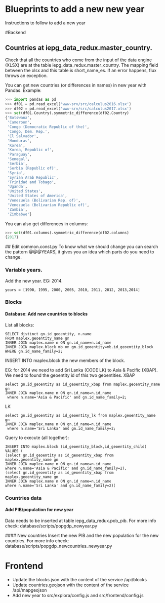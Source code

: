 # Blueprints to add a new new year

Instructions to follow to add a new year

#Backend

## Countries at iepg_data_redux.master_country.
Check that all the countries who come from the input of the data engine (XLSX) are at the table iepg_data_redux.master_country. The mapping field between the xlsx and this table is short_name_es. If an error happens, flux throws an exception.

You can get new countries (or differences in names) in new year with Pandas. Example:

```Python
>>> import pandas as pd
>>> df01 = pd.read_excel('www-srv/src/calculus2016.xlsx')
>>> df02 = pd.read_excel('www-srv/src/calculus2017.xlsx')
>>> set(df01.Country).symmetric_difference(df02.Country)
{'Botswana',
 'Cameroon',
 'Congo (Democratic Republic of the)',
 'Congo, Dem. Rep.',
 'El Salvador',
 'Honduras',
 'Korea',
 'Korea, Republic of',
 'Paraguay',
 'Senegal',
 'Serbia',
 'Serbia (Republic of)',
 'Syria',
 'Syrian Arab Republic',
 'Trinidad and Tobago',
 'Uganda',
 'United States',
 'United States of America',
 'Venezuela (Bolivarian Rep. of)',
 'Venezuela (Bolivarian Republic of)',
 'Zambia',
 'Zimbabwe'}
```

You can also get differences in columns:

```Python
>>> set(df01.columns).symmetric_difference(df02.columns)
{2017}
```


## Edit common.const.py
To know what we should change you can search the pattern @@@YEARS, it gives you an idea which parts do you need to change.

### Variable years.
Add the new year. EG: 2014.
```
years = [1990, 1995, 2000, 2005, 2010, 2011, 2012, 2013,2014]
```

### Blocks

#### Database: Add new countries to blocks

List all blocks:
```
SELECT distinct gn.id_geoentity, n.name
FROM maplex.geoentity_name gn
INNER JOIN maplex.name n ON gn.id_name=n.id_name
INNER JOIN maplex.block mb on gn.id_geoentity=mb.id_geoentity_block
WHERE gn.id_name_family=2;
```

INSERT INTO maplex.block the new members of the block.

EG: for 2014 we need to add Sri Lanka (CODE LK) to Asia & Pacific (XBAP). We need to found the geoentity id of this two geoentities.
XBAP
```
select gn.id_geoentity as id_geoentity_xbap from maplex.geoentity_name gn
INNER JOIN maplex.name n ON gn.id_name=n.id_name
 where n.name='Asia & Pacific' and gn.id_name_family=2;
 ```
 LK
```
select gn.id_geoentity as id_geoentity_lk from maplex.geoentity_name gn
INNER JOIN maplex.name n ON gn.id_name=n.id_name
 where n.name='Sri Lanka' and gn.id_name_family=2;
 ```

 Query to execute (all together):
 ```
 INSERT INTO maplex.block (id_geoentity_block,id_geoentity_child) VALUES (
 (select gn.id_geoentity as id_geoentity_xbap from maplex.geoentity_name gn
INNER JOIN maplex.name n ON gn.id_name=n.id_name
 where n.name='Asia & Pacific' and gn.id_name_family=2),
 (select gn.id_geoentity as id_geoentity_xbap from maplex.geoentity_name gn
INNER JOIN maplex.name n ON gn.id_name=n.id_name
 where n.name='Sri Lanka' and gn.id_name_family=2))
```

### Countries data

#### Add PIB/population for new year
Data needs to be inserted at table iepg_data_redux.pob_pib. For more info check: database/scripts/popgdp_newyear.py

#### New countries
Insert the new PIB and the new population for the new countries. For more info check: database/scripts/popgdp_newcountries_newyear.py

# Frontend

- Update the blocks.json with the content of the service /api/blocks
- Update countries.geojson with the content of the service /api/mapgeojson
- Add new year to src/explora/config.js and src/frontend/config.js
